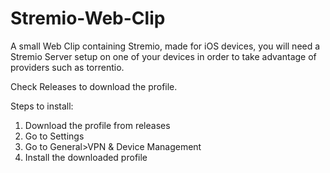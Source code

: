 # Stremio-Web-Clip
A small Web Clip containing Stremio, made for iOS devices, you will need a Stremio Server setup on one of your devices in order to take advantage of providers such as torrentio.

Check Releases to download the profile.

Steps to install:
1. Download the profile from releases
2. Go to Settings
3. Go to General>VPN & Device Management
4. Install the downloaded profile
